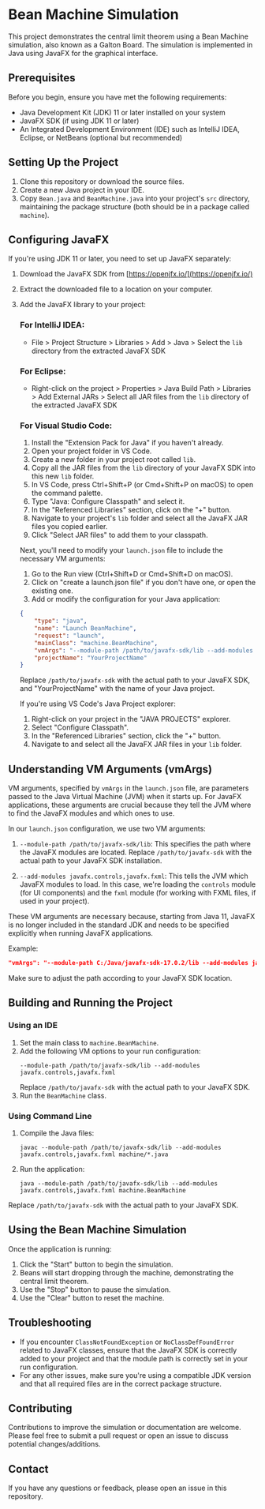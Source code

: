 # Bean Machine Simulation

This project demonstrates the central limit theorem using a Bean Machine simulation, also known as a Galton Board. The simulation is implemented in Java using JavaFX for the graphical interface.

## Prerequisites

Before you begin, ensure you have met the following requirements:

- Java Development Kit (JDK) 11 or later installed on your system
- JavaFX SDK (if using JDK 11 or later)
- An Integrated Development Environment (IDE) such as IntelliJ IDEA, Eclipse, or NetBeans (optional but recommended)

## Setting Up the Project

1. Clone this repository or download the source files.
2. Create a new Java project in your IDE.
3. Copy `Bean.java` and `BeanMachine.java` into your project's `src` directory, maintaining the package structure (both should be in a package called `machine`).

## Configuring JavaFX

If you're using JDK 11 or later, you need to set up JavaFX separately:

1. Download the JavaFX SDK from [https://openjfx.io/](https://openjfx.io/)
2. Extract the downloaded file to a location on your computer.
3. Add the JavaFX library to your project:

   ### For IntelliJ IDEA:
   - File > Project Structure > Libraries > Add > Java > Select the `lib` directory from the extracted JavaFX SDK

   ### For Eclipse:
   - Right-click on the project > Properties > Java Build Path > Libraries > Add External JARs > Select all JAR files from the `lib` directory of the extracted JavaFX SDK

   ### For Visual Studio Code:
   1. Install the "Extension Pack for Java" if you haven't already.
   2. Open your project folder in VS Code.
   3. Create a new folder in your project root called `lib`.
   4. Copy all the JAR files from the `lib` directory of your JavaFX SDK into this new `lib` folder.
   5. In VS Code, press Ctrl+Shift+P (or Cmd+Shift+P on macOS) to open the command palette.
   6. Type "Java: Configure Classpath" and select it.
   7. In the "Referenced Libraries" section, click on the "+" button.
   8. Navigate to your project's `lib` folder and select all the JavaFX JAR files you copied earlier.
   9. Click "Select JAR files" to add them to your classpath.

   Next, you'll need to modify your `launch.json` file to include the necessary VM arguments:
   1. Go to the Run view (Ctrl+Shift+D or Cmd+Shift+D on macOS).
   2. Click on "create a launch.json file" if you don't have one, or open the existing one.
   3. Add or modify the configuration for your Java application:

   ```json
   {
       "type": "java",
       "name": "Launch BeanMachine",
       "request": "launch",
       "mainClass": "machine.BeanMachine",
       "vmArgs": "--module-path /path/to/javafx-sdk/lib --add-modules javafx.controls,javafx.fxml",
       "projectName": "YourProjectName"
   }
   ```

   Replace `/path/to/javafx-sdk` with the actual path to your JavaFX SDK, and "YourProjectName" with the name of your Java project.

   If you're using VS Code's Java Project explorer:
   1. Right-click on your project in the "JAVA PROJECTS" explorer.
   2. Select "Configure Classpath".
   3. In the "Referenced Libraries" section, click the "+" button.
   4. Navigate to and select all the JavaFX JAR files in your `lib` folder.

## Understanding VM Arguments (vmArgs)

VM arguments, specified by `vmArgs` in the `launch.json` file, are parameters passed to the Java Virtual Machine (JVM) when it starts up. For JavaFX applications, these arguments are crucial because they tell the JVM where to find the JavaFX modules and which ones to use.

In our `launch.json` configuration, we use two VM arguments:

1. `--module-path /path/to/javafx-sdk/lib`: This specifies the path where the JavaFX modules are located. Replace `/path/to/javafx-sdk` with the actual path to your JavaFX SDK installation.

2. `--add-modules javafx.controls,javafx.fxml`: This tells the JVM which JavaFX modules to load. In this case, we're loading the `controls` module (for UI components) and the `fxml` module (for working with FXML files, if used in your project).

These VM arguments are necessary because, starting from Java 11, JavaFX is no longer included in the standard JDK and needs to be specified explicitly when running JavaFX applications.

Example:
```json
"vmArgs": "--module-path C:/Java/javafx-sdk-17.0.2/lib --add-modules javafx.controls,javafx.fxml"
```

Make sure to adjust the path according to your JavaFX SDK location.

## Building and Running the Project

### Using an IDE

1. Set the main class to `machine.BeanMachine`.
2. Add the following VM options to your run configuration:
   ```
   --module-path /path/to/javafx-sdk/lib --add-modules javafx.controls,javafx.fxml
   ```
   Replace `/path/to/javafx-sdk` with the actual path to your JavaFX SDK.
3. Run the `BeanMachine` class.

### Using Command Line

1. Compile the Java files:
   ```
   javac --module-path /path/to/javafx-sdk/lib --add-modules javafx.controls,javafx.fxml machine/*.java
   ```
2. Run the application:
   ```
   java --module-path /path/to/javafx-sdk/lib --add-modules javafx.controls,javafx.fxml machine.BeanMachine
   ```

Replace `/path/to/javafx-sdk` with the actual path to your JavaFX SDK.

## Using the Bean Machine Simulation

Once the application is running:

1. Click the "Start" button to begin the simulation.
2. Beans will start dropping through the machine, demonstrating the central limit theorem.
3. Use the "Stop" button to pause the simulation.
4. Use the "Clear" button to reset the machine.

## Troubleshooting

- If you encounter `ClassNotFoundException` or `NoClassDefFoundError` related to JavaFX classes, ensure that the JavaFX SDK is correctly added to your project and that the module path is correctly set in your run configuration.
- For any other issues, make sure you're using a compatible JDK version and that all required files are in the correct package structure.

## Contributing

Contributions to improve the simulation or documentation are welcome. Please feel free to submit a pull request or open an issue to discuss potential changes/additions.

## Contact

If you have any questions or feedback, please open an issue in this repository.
